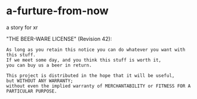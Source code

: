 # a-furture-from-now
a story for xr





"THE BEER-WARE LICENSE" (Revision 42):
```
As long as you retain this notice you can do whatever you want with this stuff. 
If we meet some day, and you think this stuff is worth it, 
you can buy us a beer in return.

This project is distributed in the hope that it will be useful, 
but WITHOUT ANY WARRANTY; 
without even the implied warranty of MERCHANTABILITY or FITNESS FOR A PARTICULAR PURPOSE.
```
